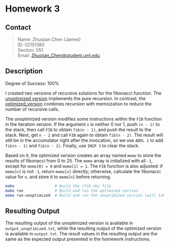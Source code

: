 # Homework 3

## Contact

> Name: Zhuojian Chen (James)  
> ID: 02151380  
> Section: 051  
> Email: Zhuojian_Chen@student.uml.edu

## Description

Degree of Success: 100%

I created two versions of recursive solutions for the fibonacci function. The [unoptimized version](rfib_unoptimized.asm) implements the pure recursion. In contrast, the [optimized_version](rfib.asm) combines recursion with memoization to reduce the number of recursive calls.

The unoptimized version modifies some instructions within the `FIB` function in the iteration version. If the argument `n` is neither 0 nor 1, push `(n - 1)` to the stack, then call `FIB` to obtain `fib(n - 1)`, and push the result to the stack. Next, get `n - 2` and call `FIB` again to obtain `fib(n - 2)`. The result will still be in the accumulator right after the invocation, so we use `ADDL 1` to add `fib(n - 1)` and `fib(n - 2)`. Finally, use `INSP 3` to clear the stack.

Based on it, the optimized version creates an array named `memo` to store the results of fibonacci from 0 to 25. The `memo` array is initialized with all `-1`, except for `memo[0] = 0` and `memo[1] = 1`. The `FIB` function is also adjusted: if `memo[n]` is not `-1`, return `memo[n]` directly; otherwise, calculate the fibonacci value for `n`, and store it to `memo[n]` before returning.

~~~bash
make                  # Build the rfib.obj file
make run              # Build and run the optimized version
make run-unoptimized  # Build and run the unoptimized version (will take some time)
~~~

## Resulting Output

The resulting output of the unoptimized version is available in `output_unoptimized.txt`, while the resulting output of the optimized version is available in `output.txt`. The result values in the resulting output are the same as the expected output presented in the homework instructions.